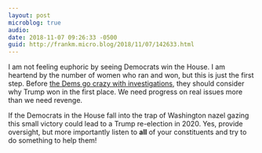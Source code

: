 ```yaml
---
layout: post
microblog: true
audio: 
date: 2018-11-07 09:26:33 -0500
guid: http://frankm.micro.blog/2018/11/07/142633.html
---
```

I am not feeling euphoric by seeing Democrats win the House. I am heartend by the number of women who ran and won, but this is just the first step. Before [the Dems go crazy with investigations](https://www.motherjones.com/politics/2018/11/democrats-trump-investigations/), they should consider why Trump won in the first place. We need progress on real issues more than we need revenge.

If the Democrats in the House fall into the trap of Washington nazel gazing this small victory could lead to a Trump re-election in 2020. Yes, provide oversight, but more importantly listen to **all** of your constituents and try to do something to help them!
